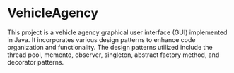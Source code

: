 # VehicleAgency
This project is a vehicle agency graphical user interface (GUI) implemented in Java. It incorporates various design patterns to enhance code organization and functionality. The design patterns utilized include the thread pool, memento, observer, singleton, abstract factory method, and decorator patterns.
